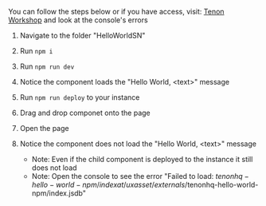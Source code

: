 You can follow the steps below or if you have access, visit: [Tenon Workshop](https://tenonworkshop.service-now.com/x/cadso/shell/home/1707268321586) and look at the console's errors

1. Navigate to the folder "HelloWorldSN"

1. Run `npm i`

1. Run `npm run dev`

1. Notice the component loads the "Hello World, \<text\>" message

1. Run `npm run deploy` to your instance

1. Drag and drop componet onto the page

1. Open the page

1. Notice the component does not load the "Hello World, \<text\>" message

   - Note: Even if the child component is deployed to the instance it still does not load
   - Note: Open the console to see the error "Failed to load: $tenonhq-hello-world-npm/index at /uxasset/externals/$tenonhq-hello-world-npm/index.jsdb"
